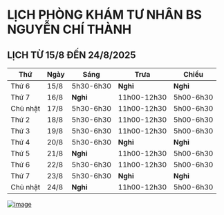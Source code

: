 # LỊCH PHÒNG KHÁM TƯ NHÂN BS NGUYỄN CHÍ THÀNH

## LỊCH TỪ 15/8 ĐẾN 24/8/2025

|**Thứ** |**Ngày**|**Sáng** |**Trưa**   |**Chiều**|
|--      |--      |--       |--         |--       |    
|Thứ 6   |15/8    |5h30-6h30|**Nghỉ**   |**Nghỉ** |   
|Thứ 7   |16/8    |**Nghỉ** |11h00-12h30|5h00-6h30|      
|Chủ nhật|17/8    |5h30-6h30|11h00-12h30|5h00-6h30|       
|Thứ 2   |18/8    |5h30-6h30|11h00-12h30|5h00-6h30|         
|Thứ 3   |19/8    |5h30-6h30|11h00-12h30|5h00-6h30|     
|Thứ 4   |20/8    |5h30-6h30|**Nghỉ**   |**Nghỉ** | 
|Thứ 5   |21/8    |**Nghỉ** |11h00-12h30|5h00-6h30|    
|Thứ 6   |22/8    |5h30-6h30|11h00-12h30|5h00-6h30|     
|Thứ 7   |23/8    |5h30-6h30|**Nghỉ**   |**Nghỉ** |      
|Chủ nhật|24/8    |**Nghỉ** |11h00-12h30|5h00-6h30|        

[![image](https://github.com/user-attachments/assets/2f609f2a-b7fc-4d55-9ec0-78d26efa6056)](https://sites.google.com/view/bsnguyenchithanh)


